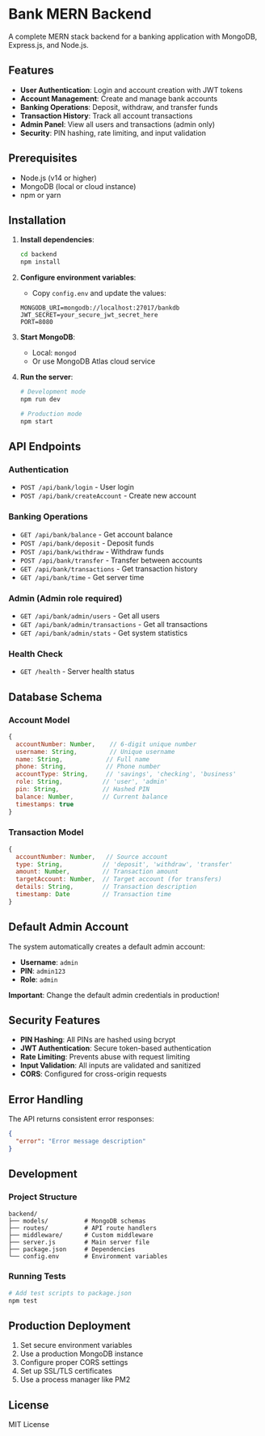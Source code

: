 # Bank MERN Backend

A complete MERN stack backend for a banking application with MongoDB, Express.js, and Node.js.

## Features

- **User Authentication**: Login and account creation with JWT tokens
- **Account Management**: Create and manage bank accounts
- **Banking Operations**: Deposit, withdraw, and transfer funds
- **Transaction History**: Track all account transactions
- **Admin Panel**: View all users and transactions (admin only)
- **Security**: PIN hashing, rate limiting, and input validation

## Prerequisites

- Node.js (v14 or higher)
- MongoDB (local or cloud instance)
- npm or yarn

## Installation

1. **Install dependencies**:
   ```bash
   cd backend
   npm install
   ```

2. **Configure environment variables**:
   - Copy `config.env` and update the values:
   ```env
   MONGODB_URI=mongodb://localhost:27017/bankdb
   JWT_SECRET=your_secure_jwt_secret_here
   PORT=8080
   ```

3. **Start MongoDB**:
   - Local: `mongod`
   - Or use MongoDB Atlas cloud service

4. **Run the server**:
   ```bash
   # Development mode
   npm run dev
   
   # Production mode
   npm start
   ```

## API Endpoints

### Authentication
- `POST /api/bank/login` - User login
- `POST /api/bank/createAccount` - Create new account

### Banking Operations
- `GET /api/bank/balance` - Get account balance
- `POST /api/bank/deposit` - Deposit funds
- `POST /api/bank/withdraw` - Withdraw funds
- `POST /api/bank/transfer` - Transfer between accounts
- `GET /api/bank/transactions` - Get transaction history
- `GET /api/bank/time` - Get server time

### Admin (Admin role required)
- `GET /api/bank/admin/users` - Get all users
- `GET /api/bank/admin/transactions` - Get all transactions
- `GET /api/bank/admin/stats` - Get system statistics

### Health Check
- `GET /health` - Server health status

## Database Schema

### Account Model
```javascript
{
  accountNumber: Number,    // 6-digit unique number
  username: String,         // Unique username
  name: String,            // Full name
  phone: String,           // Phone number
  accountType: String,     // 'savings', 'checking', 'business'
  role: String,           // 'user', 'admin'
  pin: String,            // Hashed PIN
  balance: Number,        // Current balance
  timestamps: true
}
```

### Transaction Model
```javascript
{
  accountNumber: Number,   // Source account
  type: String,           // 'deposit', 'withdraw', 'transfer'
  amount: Number,         // Transaction amount
  targetAccount: Number,  // Target account (for transfers)
  details: String,        // Transaction description
  timestamp: Date         // Transaction time
}
```

## Default Admin Account

The system automatically creates a default admin account:
- **Username**: `admin`
- **PIN**: `admin123`
- **Role**: `admin`

**Important**: Change the default admin credentials in production!

## Security Features

- **PIN Hashing**: All PINs are hashed using bcrypt
- **JWT Authentication**: Secure token-based authentication
- **Rate Limiting**: Prevents abuse with request limiting
- **Input Validation**: All inputs are validated and sanitized
- **CORS**: Configured for cross-origin requests

## Error Handling

The API returns consistent error responses:
```json
{
  "error": "Error message description"
}
```

## Development

### Project Structure
```
backend/
├── models/          # MongoDB schemas
├── routes/          # API route handlers
├── middleware/      # Custom middleware
├── server.js        # Main server file
├── package.json     # Dependencies
└── config.env       # Environment variables
```

### Running Tests
```bash
# Add test scripts to package.json
npm test
```

## Production Deployment

1. Set secure environment variables
2. Use a production MongoDB instance
3. Configure proper CORS settings
4. Set up SSL/TLS certificates
5. Use a process manager like PM2

## License

MIT License 